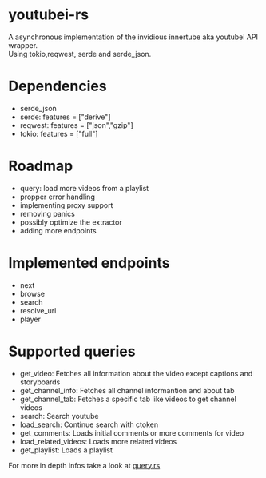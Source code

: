 # youtubei-rs
A asynchronous implementation of the invidious innertube aka youtubei API wrapper. <br>
Using tokio,reqwest, serde and serde_json.

# Dependencies
- serde_json 
- serde: features = ["derive"]
- reqwest: features = ["json","gzip"]
- tokio: features = ["full"]

# Roadmap
- query: load more videos from a playlist
- propper error handling
- implementing proxy support
- removing panics
- possibly optimize the extractor
- adding more endpoints

# Implemented endpoints
- next
- browse
- search
- resolve_url
- player

# Supported queries
- get_video: Fetches all information about the video except captions and storyboards
- get_channel_info: Fetches all channel informantion and about tab
- get_channel_tab: Fetches a specific tab like videos to get channel videos
- search: Search youtube
- load_search: Continue search with ctoken
- get_comments: Loads initial comments or more comments for video
- load_related_videos: Loads more related videos
- get_playlist: Loads a playlist

For more in depth infos take a look at [query.rs](https://github.com/11Tuvork28/youtubei-rs/blob/main/src/query.rs)
